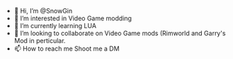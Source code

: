 - 👋 Hi, I’m @SnowGin
- 👀 I’m interested in Video Game modding
- 🌱 I’m currently learning LUA
- 💞️ I’m looking to collaborate on Video Game mods (Rimworld and Garry's Mod in perticular.
- 📫 How to reach me Shoot me a DM

<!---
SnowGin/SnowGin is a ✨ special ✨ repository because its `README.md` (this file) appears on your GitHub profile.
You can click the Preview link to take a look at your changes.
--->
